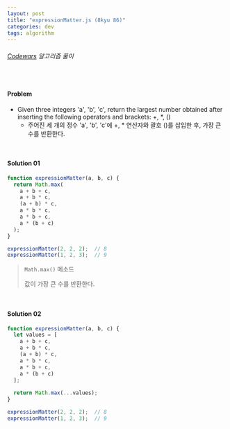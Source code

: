 ```yaml
---
layout: post
title: "expressionMatter.js (8kyu 86)"
categories: dev
tags: algorithm
---
```


###### [Codewars](https://www.codewars.com) 알고리즘 풀이

<br>

#### Problem

- Given three integers 'a', 'b', 'c', return the largest number obtained after inserting the following operators and brackets: \+, \*, ()
  - 주어진 세 개의 정수 'a', 'b', 'c'에 \+, \*  연산자와 괄호 ()를 삽입한 후, 가장 큰 수를 반환한다.

<br>

#### Solution 01

```js
function expressionMatter(a, b, c) {
  return Math.max(
    a + b + c,
    a + b * c,
    (a + b) * c,
    a * b * c,
    a * b + c,
    a * (b + c)
  );
}

expressionMatter(2, 2, 2);  // 8
expressionMatter(1, 2, 3);  // 9
```

> `Math.max()` 메소드
>
> 값이 가장 큰 수를 반환한다.

<br>

#### Solution 02

```js
function expressionMatter(a, b, c) {
  let values = [
    a + b + c,
    a + b * c,
    (a + b) * c,
    a * b * c,
    a * b + c,
    a * (b + c)
  ];
  
  return Math.max(...values);
}

expressionMatter(2, 2, 2);  // 8
expressionMatter(1, 2, 3);  // 9
```

<br>

<br>